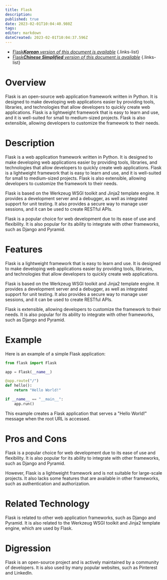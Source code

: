 ```yaml
---
title: Flask
description: 
published: true
date: 2023-02-01T10:04:40.980Z
tags: 
editor: markdown
dateCreated: 2023-02-01T10:04:37.596Z
---
```


- [Flask***Korean** version of this document is available*](/ko/Knowledge-base/Dictionary/flask)
{.links-list}
- [Flask***Chinese Simplified** version of this document is available*](/zh/Knowledge-base/Dictionary/flask)
{.links-list}

# Overview
Flask is an open-source web application framework written in Python. It is designed to make developing web applications easier by providing tools, libraries, and technologies that allow developers to quickly create web applications. Flask is a lightweight framework that is easy to learn and use, and it is well-suited for small to medium-sized projects. Flask is also extensible, allowing developers to customize the framework to their needs.

# Description
Flask is a web application framework written in Python. It is designed to make developing web applications easier by providing tools, libraries, and technologies that allow developers to quickly create web applications. Flask is a lightweight framework that is easy to learn and use, and it is well-suited for small to medium-sized projects. Flask is also extensible, allowing developers to customize the framework to their needs.

Flask is based on the Werkzeug WSGI toolkit and Jinja2 template engine. It provides a development server and a debugger, as well as integrated support for unit testing. It also provides a secure way to manage user sessions, and it can be used to create RESTful APIs.

Flask is a popular choice for web development due to its ease of use and flexibility. It is also popular for its ability to integrate with other frameworks, such as Django and Pyramid.

# Features
Flask is a lightweight framework that is easy to learn and use. It is designed to make developing web applications easier by providing tools, libraries, and technologies that allow developers to quickly create web applications.

Flask is based on the Werkzeug WSGI toolkit and Jinja2 template engine. It provides a development server and a debugger, as well as integrated support for unit testing. It also provides a secure way to manage user sessions, and it can be used to create RESTful APIs.

Flask is extensible, allowing developers to customize the framework to their needs. It is also popular for its ability to integrate with other frameworks, such as Django and Pyramid.

# Example
Here is an example of a simple Flask application:

```python
from flask import Flask

app = Flask(__name__)

@app.route("/")
def hello():
    return "Hello World!"

if __name__ == "__main__":
    app.run()
```

This example creates a Flask application that serves a "Hello World!" message when the root URL is accessed.

# Pros and Cons
Flask is a popular choice for web development due to its ease of use and flexibility. It is also popular for its ability to integrate with other frameworks, such as Django and Pyramid.

However, Flask is a lightweight framework and is not suitable for large-scale projects. It also lacks some features that are available in other frameworks, such as authentication and authorization.

# Related Technology
Flask is related to other web application frameworks, such as Django and Pyramid. It is also related to the Werkzeug WSGI toolkit and Jinja2 template engine, which are used by Flask.

# Digression
Flask is an open-source project and is actively maintained by a community of developers. It is also used by many popular websites, such as Pinterest and LinkedIn.